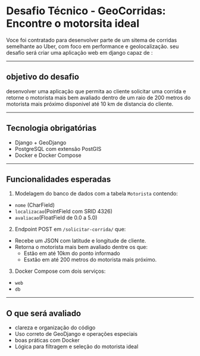 # Desafio Técnico - GeoCorridas: Encontre o motorsita ideal

Voce foi contratado para desenvolver parte de um sitema de corridas semelhante ao Uber, com foco em performance e geolocalização. seu desafio será criar uma aplicação web em django capaz de :

---

## objetivo do desafio

desenvolver uma aplicação que permita ao cliente solicitar uma corrida e retorne o motorista mais bem avaliado dentro de um raio de 200 metros do motorista mais próximo disponivel até 10 km de distancia do cliente.

---

## Tecnologia obrigatórias

- Django + GeoDjango
- PostgreSQL com extensão PostGIS
- Docker e Docker Compose

---

## Funcionalidades esperadas

1. Modelagem do banco de dados com a tabela `Motorista` contendo:

- `nome` (CharField)
- `localizacao`(PointField com SRID 4326)
- `avaliacao`(FloatField de 0.0 a 5.0)

2. Endpoint POST em `/solicitar-corrida/` que:

- Recebe um JSON com latitude e longitude de cliente.
- Retorna o motorista mais bem avaliado dentre os que:
    - Estão em até 10km do ponto informado
    - Esxtão em até 200 metros do motorista mais próximo.

3. Docker Compose com dois serviços:

- `web`
- `db`

---

## O que será avaliado

- clareza e organização do código
- Uso correto de GeoDjango e operações especiais
- boas práticas com Docker
- Lógica para filtragem e seleção do motorista ideal
